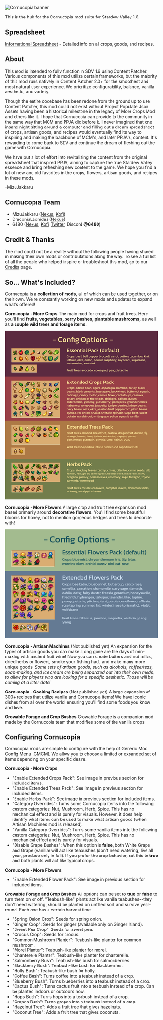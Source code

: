 ![Cornucopia banner](https://i.imgur.com/xeREF8V.png)

This is the hub for the Cornucopia mod suite for Stardew Valley 1.6.

## Spreadsheet
[Informational Spreadsheet](https://docs.google.com/spreadsheets/d/1uI14bL1yzDceOXVzhetJ5IeDYcrU0YgvzFUF-yKrxoM/edit?usp=sharing) - Detailed info on all crops, goods, and recipes.

## About
This mod is intended to fully function in SDV 1.6 using Content Patcher. Various components of this mod utilize certain frameworks, but the majority of this mod runs natively in Content Patcher 2.0+ for the smoothest and most natural user experience. We prioritize configurability, balance, vanilla aesthetic, and variety.

Though the entire codebase has been redone from the ground up to use Content Patcher, this mod could not exist without Project Populate Json Assets having been a historical milestone in the legacy of More Crops Mod and others like it. I hope that Cornucopia can provide to the community in the same way that MCM and PPJA did before it. I never imagined that one insane night sitting around a computer and filling out a dream spreadsheet of crops, artisan goods, and recipes would eventually find its way to inspiring and making the backbone of MCM's, and later PPJA's, content. It's rewarding to come back to SDV and continue the dream of fleshing out the game with Cornucopia.

We have put a lot of effort into revitalizing the content from the original spreadsheet that inspired PPJA, aiming to capture the true Stardew Valley essence and bring refreshing new content to the game. We hope you find a lot of new and old favorites in the crops, flowers, artisan goods, and recipes in these mods.

-MizuJakkaru

## Cornucopia Team
* MizuJakkaru ([Nexus](https://www.nexusmods.com/stardewvalley/users/2821799), [Kofi](https://ko-fi.com/mizujakkaru))
* DraconisLeonidas ([Nexus](https://www.nexusmods.com/stardewvalley/users/158706123))
* 6480 ([Nexus](https://www.nexusmods.com/users/55537262), [Kofi](https://ko-fi.com/6480k), [Twitter](https://twitter.com/6480n), Discord **@6480**)

## Credit & Thanks
The mod could not be a reality without the following people having shared in making their own mods or contributations along the way. To see a full list of all the people who helped inspire or troubleshoot this mod, go to our [Credits](https://github.com/MizuJakkaru/Cornucopia/blob/main/CREDITS.md) page.

## So... What's Included?
Cornucopia is a **collection of mods**, all of which can be used together, or on their own. We're constantly working on new mods and updates to expand what's offered!

**Cornucopia - More Crops** The main mod for crops and fruit trees. Here you'll find **fruits, vegetables, berry bushes, plantable mushrooms,** as well as **a couple wild trees and forage items**.

![A list of items included in More Crops](https://raw.githubusercontent.com/MizuJakkaru/Cornucopia/main/%5BCP%5D%20Cornucopia%20More%20Crops/config%20options.png)

**Cornucopia - More Flowers** A large crop and fruit tree expansion mod based primarily around **decorative flowers**. You'll find some beautiful blooms for honey, not to mention gorgeous hedges and trees to decorate with!

![A list of items included in More Crops](https://raw.githubusercontent.com/MizuJakkaru/Cornucopia/main/%5BCP%5D%20Cornucopia%20More%20Flowers/config%20options.png)

**Cornucopia - Artisan Machines** \(Not published yet\) An expansion for the types of artisan goods you can make. Long gone are the days of min-maxing with ancient fruit wine! Now you can create butters and nut milks, dried herbs or flowers, smoke your fishing haul, and make many more unique goods!
*Some sets of artisan goods, such as alcohols, coffee/teas, soap-making, and ice cream are being separated out into their own mods, to allow for players who are looking for a specific aesthetic. Those will be coming at a later date!*

**Cornucopia - Cooking Recipes** \(Not published yet\) A large expansion of 300+ recipes that utilize vanilla and Cornucopia items! We have iconic dishes from all over the world, ensuring you'll find some foods you know and love.

**Growable Forage and Crop Bushes** Growable Forage is a companion mod made by the Cornucopia team that modifies some of the vanilla crops 

## Configuring Cornucopia
Cornucopia mods are simple to configure with the help of Generic Mod Config Menu (GMCM). We allow you to choose a limited or expanded set of items depending on your specific desire.

**Cornucopia - More Crops**
* "Enable Extended Crops Pack": See image in previous section for included items.
* "Enable Extended Trees Pack": See image in previous section for included items.
* "Enable Herbs Pack": See image in previous section for included items.
* "Category Overrides": Turns some Cornucopia items into the following custom categories: Nut, Mushroom, Herb, Spice. This has no mechanical effect and is purely for visuals. However, it does help identify what items can be used to make what artisan goods (when Artisan Machines mod is released).
* "Vanilla Category Overrides": Turns some vanilla items into the following custom categories: Nut, Mushroom, Herb, Spice. This has no mechanical effect and is purely for visuals.
* "Disable Grape Bushes": When this option is **false**, both White Grape and Grape (vanilla) will act like teabushes (don't need watering, live all year, produce only in fall). If you prefer the crop behavior, set this to **true** and both plants will act like typical crops.

**Cornucopia - More Flowers**
* "Enable Extended Flower Pack": See image in previous section for included items.

**Growable Forage and Crop Bushes**
All options can be set to **true** or **false** to turn them on or off. "Teabush-like" plants act like vanilla teabushes--they don't need watering, should be planted on untilled soil, and survive year-round. Each one has a certain harvest time.
* "Spring Onion Crop": Seeds for spring onion.
* "Ginger Crop": Seeds for ginger (available only on Ginger Island).
* "Sweet Pea Crop": Seeds for sweet pea.
* "Crocus Crop": Seeds for crocus.
* "Common Mushroom Planter": Teabush-like planter for common mushroom.
* "Morel Planter": Teabush-like planter for morel.
* "Chanterelle Planter": Teabush-like planter for chanterelle.
* "Salmonberry Bush": Teabush-like bush for salmonberries.
* "Blackberry Bush": Teabush-like bush for blackberries.
* "Holly Bush": Teabush-like bush for holly.
* "Coffee Bush": Turns coffee into a teabush instead of a crop.
* "Blueberry Bush": Turns blueberries into a teabush instead of a crop.
* "Cactus Bush": Turns cactus fruit into a teabush instead of a crop. Can be planted indoors or outdoors now.
* "Hops Bush": Turns hops into a teabush instead of a crop.
* "Grapes Bush": Turns grapes into a teabush instead of a crop.
* "Hazelnut Tree": Adds a fruit tree that gives hazelnuts.
* "Coconut Tree": Adds a fruit tree that gives coconuts.
